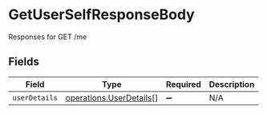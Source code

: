 # GetUserSelfResponseBody

Responses for GET /me


## Fields

| Field                                                              | Type                                                               | Required                                                           | Description                                                        |
| ------------------------------------------------------------------ | ------------------------------------------------------------------ | ------------------------------------------------------------------ | ------------------------------------------------------------------ |
| `userDetails`                                                      | [operations.UserDetails](../../models/operations/userdetails.md)[] | :heavy_minus_sign:                                                 | N/A                                                                |